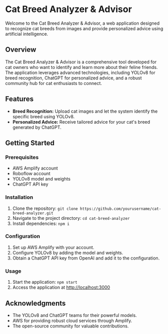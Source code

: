 # Cat Breed Analyzer & Advisor

Welcome to the Cat Breed Analyzer & Advisor, a web application designed to recognize cat breeds from images and provide personalized advice using artificial intelligence.

## Overview

The Cat Breed Analyzer & Advisor is a comprehensive tool developed for cat owners who want to identify and learn more about their feline friends. The application leverages advanced technologies, including YOLOv8 for breed recognition, ChatGPT for personalized advice, and a robust community hub for cat enthusiasts to connect.

## Features

- **Breed Recognition:** Upload cat images and let the system identify the specific breed using YOLOv8.
- **Personalized Advice:** Receive tailored advice for your cat's breed generated by ChatGPT.

## Getting Started

### Prerequisites

- AWS Amplify account
- Roboflow account
- YOLOv8 model and weights
- ChatGPT API key

### Installation

1. Clone the repository: `git clone https://github.com/yourusername/cat-breed-analyzer.git`
2. Navigate to the project directory: `cd cat-breed-analyzer`
3. Install dependencies: `npm i`

### Configuration

1. Set up AWS Amplify with your account.
2. Configure YOLOv8 by adding the model and weights.
3. Obtain a ChatGPT API key from OpenAI and add it to the configuration.

### Usage

1. Start the application: `npm start`
2. Access the application at [http://localhost:3000](http://localhost:3000)



## Acknowledgments

- The YOLOv8 and ChatGPT teams for their powerful models.
- AWS for providing robust cloud services through Amplify.
- The open-source community for valuable contributions.
